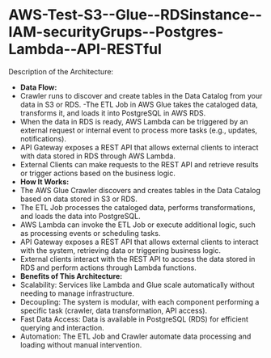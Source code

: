 # AWS-Test-S3--Glue--RDSinstance--IAM-securityGrups--Postgres-Lambda--API-RESTful
Description of the Architecture:

- **Data Flow:**
- Crawler runs to discover and create tables in the Data Catalog from your data in S3 or RDS.
-The ETL Job in AWS Glue takes the cataloged data, transforms it, and loads it into PostgreSQL in AWS RDS.
- When the data in RDS is ready, AWS Lambda can be triggered by an external request or internal event to process more tasks (e.g., updates, notifications).
- API Gateway exposes a REST API that allows external clients to interact with data stored in RDS through AWS Lambda.
- External Clients can make requests to the REST API and retrieve results or trigger actions based on the business logic.
- **How It Works:**
- The AWS Glue Crawler discovers and creates tables in the Data Catalog based on data stored in S3 or RDS.
- The ETL Job processes the cataloged data, performs transformations, and loads the data into PostgreSQL.
- AWS Lambda can invoke the ETL Job or execute additional logic, such as processing events or scheduling tasks.
- API Gateway exposes a REST API that allows external clients to interact with the system, retrieving data or triggering business logic.
- External clients interact with the REST API to access the data stored in RDS and perform actions through Lambda functions.
- **Benefits of This Architecture:**
- Scalability: Services like Lambda and Glue scale automatically without needing to manage infrastructure.
- Decoupling: The system is modular, with each component performing a specific task (crawler, data transformation, API access).
- Fast Data Access: Data is available in PostgreSQL (RDS) for efficient querying and interaction.
- Automation: The ETL Job and Crawler automate data processing and loading without manual intervention.
